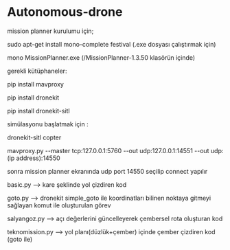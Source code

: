 # Autonomous-drone
mission planner kurulumu için;

sudo apt-get install mono-complete festival (.exe dosyası çalıştırmak için)

mono MissionPlanner.exe (/MissionPlanner-1.3.50 klasörün içinde)

gerekli kütüphaneler:

pip install mavproxy

pip install dronekit

pip install dronekit-sitl

simülasyonu başlatmak için :

dronekit-sitl copter

mavproxy.py --master tcp:127.0.0.1:5760 --out udp:127.0.0.1:14551 --out udp:(ip address):14550

sonra mission planner ekranında udp port 14550 seçilip connect yapılır


basic.py --> kare şeklinde yol çizdiren kod

goto.py --> dronekit simple_goto ile koordinatları bilinen noktaya gitmeyi sağlayan komut ile oluşturulan görev 

salyangoz.py --> açı değerlerini güncelleyerek çembersel rota oluşturan kod

teknomission.py --> yol planı(düzlük+çember) içinde çember çizdiren kod (goto ile)

